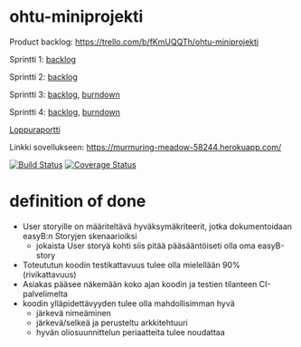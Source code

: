 # ohtu-miniprojekti
Product backlog:
https://trello.com/b/fKmUQQTh/ohtu-miniprojekti

Sprintti 1: [backlog](https://trello.com/b/iIAUuuAQ/sprintti-1)

Sprintti 2: [backlog](https://trello.com/b/CCsGRm3z/sprintti-2)

Sprintti 3: [backlog](https://trello.com/b/mjpHLMcY/sprintti-3), [burndown](https://docs.google.com/spreadsheets/d/1OvkrYaAas34ywfmexkDi-9YgWbUSGTyZY3cJDD5krYc/edit?usp=sharing)

Sprintti 4: [backlog](https://trello.com/b/bcwX8JpN/sprintti-4), [burndown](https://docs.google.com/spreadsheets/d/12I3w2IEnOB3GJpfSkrhEsCZ36BamHMZy2WLtiCx_Kjk/edit?usp=sharing)

[Loppuraportti](https://docs.google.com/document/d/1dCELDZIixlBwImAkwKTNE7bOkm4yWafr5B5vPE5ONo4/edit?usp=sharing)

Linkki sovellukseen:
https://murmuring-meadow-58244.herokuapp.com/

[![Build Status](https://travis-ci.org/henrimmo/ohtu-miniprojekti.png)](https://travis-ci.org/henrimmo/ohtu-miniprojekti)
[![Coverage Status](https://coveralls.io/repos/github/henrimmo/ohtu-miniprojekti/badge.svg?branch=master)](https://coveralls.io/github/henrimmo/ohtu-miniprojekti?branch=master)

# definition of done

- User storyille on määriteltävä hyväksymäkriteerit, jotka dokumentoidaan easyB:n Storyjen skenaarioiksi
  - jokaista User storyä kohti siis pitää pääsääntöiseti olla oma easyB-story
- Toteututun koodin testikattavuus tulee olla mielellään 90% (rivikattavuus)
- Asiakas pääsee näkemään koko ajan koodin ja testien tilanteen CI-palvelimelta
- koodin ylläpidettävyyden tulee olla mahdollisimman hyvä
  - järkevä nimeäminen
  - järkevä/selkeä ja perusteltu arkkitehtuuri
  - hyvän oliosuunnittelun periaatteita tulee noudattaa
